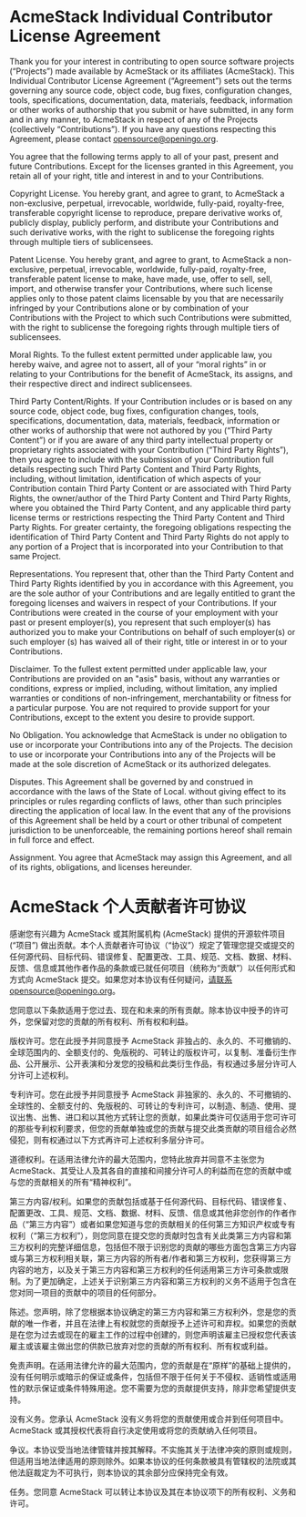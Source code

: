 # AcmeStack Individual Contributor License Agreement

Thank you for your interest in contributing to open source software projects (“Projects”) made available by AcmeStack or its affiliates (AcmeStack). This Individual Contributor License Agreement (“Agreement”) sets out the terms governing any source code, object code, bug fixes, configuration changes, tools, specifications, documentation, data, materials, feedback, information or other works of authorship that you submit or have submitted, in any form and in any manner, to AcmeStack in respect of any of the Projects (collectively “Contributions”). If you have any questions respecting this Agreement, please contact opensource@openingo.org.

You agree that the following terms apply to all of your past, present and future Contributions. Except for the licenses granted in this Agreement, you retain all of your right, title and interest in and to your Contributions.

Copyright License. You hereby grant, and agree to grant, to AcmeStack a non-exclusive, perpetual, irrevocable, worldwide, fully-paid, royalty-free, transferable copyright license to reproduce, prepare derivative works of, publicly display, publicly perform, and distribute your Contributions and such derivative works, with the right to sublicense the foregoing rights through multiple tiers of sublicensees.

Patent License. You hereby grant, and agree to grant, to AcmeStack a non-exclusive, perpetual, irrevocable, worldwide, fully-paid, royalty-free, transferable patent license to make, have made, use, offer to sell, sell, import, and otherwise transfer your Contributions, where such license applies only to those patent claims licensable by you that are necessarily infringed by your Contributions alone or by combination of your Contributions with the Project to which such Contributions were submitted, with the right to sublicense the foregoing rights through multiple tiers of sublicensees.

Moral Rights. To the fullest extent permitted under applicable law, you hereby waive, and agree not to assert, all of your “moral rights” in or relating to your Contributions for the benefit of AcmeStack, its assigns, and their respective direct and indirect sublicensees.

Third Party Content/Rights. If your Contribution includes or is based on any source code, object code, bug fixes, configuration changes, tools, specifications, documentation, data, materials, feedback, information or other works of authorship that were not authored by you (“Third Party Content”) or if you are aware of any third party intellectual property or proprietary rights associated with your Contribution (“Third Party Rights”), then you agree to include with the submission of your Contribution full details respecting such Third Party Content and Third Party Rights, including, without limitation, identification of which aspects of your Contribution contain Third Party Content or are associated with Third Party Rights, the owner/author of the Third Party Content and Third Party Rights, where you obtained the Third Party Content, and any applicable third party license terms or restrictions respecting the Third Party Content and Third Party Rights. For greater certainty, the foregoing obligations respecting the identification of Third Party Content and Third Party Rights do not apply to any portion of a Project that is incorporated into your Contribution to that same Project.

Representations. You represent that, other than the Third Party Content and Third Party Rights identified by you in accordance with this Agreement, you are the sole author of your Contributions and are legally entitled to grant the foregoing licenses and waivers in respect of your Contributions. If your Contributions were created in the course of your employment with your past or present employer(s), you represent that such employer(s) has authorized you to make your Contributions on behalf of such employer(s) or such employer (s) has waived all of their right, title or interest in or to your Contributions.

Disclaimer. To the fullest extent permitted under applicable law, your Contributions are provided on an "asis" basis, without any warranties or conditions, express or implied, including, without limitation, any implied warranties or conditions of non-infringement, merchantability or fitness for a particular purpose. You are not required to provide support for your Contributions, except to the extent you desire to provide support.

No Obligation. You acknowledge that AcmeStack is under no obligation to use or incorporate your Contributions into any of the Projects. The decision to use or incorporate your Contributions into any of the Projects will be made at the sole discretion of AcmeStack or its authorized delegates.

Disputes. This Agreement shall be governed by and construed in accordance with the laws of the State of Local. without giving effect to its principles or rules regarding conflicts of laws, other than such principles directing the application of local law. In the event that any of the provisions of this Agreement shall be held by a court or other tribunal of competent jurisdiction to be unenforceable, the remaining portions hereof shall remain in full force and effect.

Assignment. You agree that AcmeStack may assign this Agreement, and all of its rights, obligations, and licenses hereunder.

# AcmeStack 个人贡献者许可协议

感谢您有兴趣为 AcmeStack 或其附属机构 (AcmeStack) 提供的开源软件项目 (“项目”) 做出贡献。本个人贡献者许可协议（“协议”）规定了管理您提交或提交的任何源代码、目标代码、错误修复、配置更改、工具、规范、文档、数据、材料、反馈、信息或其他作者作品的条款或已就任何项目（统称为“贡献”）以任何形式和方式向 AcmeStack 提交。如果您对本协议有任何疑问，请联系opensource@openingo.org。

您同意以下条款适用于您过去、现在和未来的所有贡献。除本协议中授予的许可外，您保留对您的贡献的所有权利、所有权和利益。

版权许可。您在此授予并同意授予 AcmeStack 非独占的、永久的、不可撤销的、全球范围内的、全额支付的、免版税的、可转让的版权许可，以复制、准备衍生作品、公开展示、公开表演和分发您的投稿和此类衍生作品，有权通过多层分许可人分许可上述权利。

专利许可。您在此授予并同意授予 AcmeStack 非独家的、永久的、不可撤销的、全球性的、全额支付的、免版税的、可转让的专利许可，以制造、制造、使用、提议出售、出售、进口和以其他方式转让您的贡献，如果此类许可仅适用于您可许可的那些专利权利要求，但您的贡献单独或您的贡献与提交此类贡献的项目组合必然侵犯，则有权通过以下方式再许可上述权利多层分许可。

道德权利。在适用法律允许的最大范围内，您特此放弃并同意不主张您为 AcmeStack、其受让人及其各自的直接和间接分许可人的利益而在您的贡献中或与您的贡献相关的所有“精神权利”。

第三方内容/权利。如果您的贡献包括或基于任何源代码、目标代码、错误修复、配置更改、工具、规范、文档、数据、材料、反馈、信息或其他非您创作的作者作品（“第三方内容”）或者如果您知道与您的贡献相关的任何第三方知识产权或专有权利（“第三方权利”），则您同意在提交您的贡献时包含有关此类第三方内容和第三方权利的完整详细信息，包括但不限于识别您的贡献的哪些方面包含第三方内容或与第三方权利相关联，第三方内容的所有者/作者和第三方权利，您获得第三方内容的地方，以及关于第三方内容和第三方权利的任何适用第三方许可条款或限制。为了更加确定，上述关于识别第三方内容和第三方权利的义务不适用于包含在您对同一项目的贡献中的项目的任何部分。

陈述。您声明，除了您根据本协议确定的第三方内容和第三方权利外，您是您的贡献的唯一作者，并且在法律上有权就您的贡献授予上述许可和弃权。如果您的贡献是在您为过去或现在的雇主工作的过程中创建的，则您声明该雇主已授权您代表该雇主或该雇主做出您的供款已放弃对您的贡献的所有权利、所有权或利益。

免责声明。在适用法律允许的最大范围内，您的贡献是在“原样”的基础上提供的，没有任何明示或暗示的保证或条件，包括但不限于任何关于不侵权、适销性或适用性的默示保证或条件特殊用途。您不需要为您的贡献提供支持，除非您希望提供支持。

没有义务。您承认 AcmeStack 没有义务将您的贡献使用或合并到任何项目中。AcmeStack 或其授权代表将自行决定使用或将您的贡献纳入任何项目。

争议。本协议受当地法律管辖并按其解释。不实施其关于法律冲突的原则或规则，但适用当地法律适用的原则除外。如果本协议的任何条款被具有管辖权的法院或其他法庭裁定为不可执行，则本协议的其余部分应保持完全有效。

任务。您同意 AcmeStack 可以转让本协议及其在本协议项下的所有权利、义务和许可。